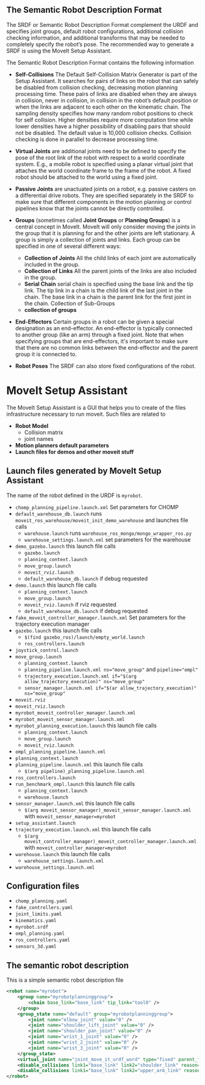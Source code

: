 
## The Semantic Robot Description Format

The SRDF or Semantic Robot Description Format complement the URDF and specifies joint groups, default robot configurations, additional collision checking information, and additional transforms that may be needed to completely specify the robot’s pose. 
The recommended way to generate a SRDF is using the MoveIt Setup Assistant.

The Semantic Robot Description Format contains the following information

- **Self-Collisions** The Default Self-Collision Matrix Generator is part of the Setup Assistant. It searches for pairs of links on the robot that can safely be disabled from collision checking, decreasing motion planning processing time. These pairs of links are disabled when they are always in collision, never in collision, in collision in the robot’s default position or when the links are adjacent to each other on the kinematic chain. The sampling density specifies how many random robot positions to check for self collision. Higher densities require more computation time while lower densities have a higher possibility of disabling pairs that should not be disabled. The default value is 10,000 collision checks. Collision checking is done in parallel to decrease processing time.

- **Virtual Joints** are additional joints need to be defined to specify the pose of the root link of the robot with respect to a world coordinate system. E.g., a mobile robot is specified using a planar virtual joint that attaches the world coordinate frame to the frame of the robot. A fixed robot should be attached to the world using a fixed joint.

- **Passive Joints** are unactuated joints on a robot, e.g. passive casters on a differential drive robots. They are specified separately in the SRDF to make sure that different components in the motion planning or control pipelines know that the joints cannot be directly controlled.

- **Groups** (sometimes called **Joint Groups** or **Planning Groups**) is a central concept in MoveIt. MoveIt will only consider moving the joints in the group that it is planning for and the other joints are left stationary. A group is simply a collection of joints and links. Each group can be specified in one of several different ways:
    - **Collection of Joints** All the child links of each joint are automatically included in the group.
    - **Collection of Links** All the parent joints of the links are also included in the group.
    - **Serial Chain**   serial chain is specified using the base link and the tip link. The tip link in a chain is the child link of the last joint in the chain. The base link in a chain is the parent link for the first joint in the chain.
Collection of Sub-Groups
    - **collection of groups**

- **End-Effectors** Certain groups in a robot can be given a special designation as an end-effector. An end-effector is typically connected to another group (like an arm) through a fixed joint. Note that when specifying groups that are end-effectors, it's important to make sure that there are no common links between the end-effector and the parent group it is connected to.


- **Robot Poses** The SRDF can also store fixed configurations of the robot. 

# MoveIt Setup Assistant

The MoveIt Setup Assistant  is a GUI that helps you to create of the files infrastructure necessary to run moveit.
Such files are related to

- **Robot Model** 
    - Collision matrix
    - joint names
- **Motion planners default parameters**
- **Launch files for demos and other moveit stuff**

## Launch files generated by MoveIt Setup Assistant

The name of the robot defined in the URDF is `myrobot`.

- `chomp_planning_pipeline.launch.xml` Set parameters for CHOMP
- `default_warehouse_db.launch` runs `moveit_ros_warehouse/moveit_init_demo_warehouse` and launches file calls
    - `warehouse.launch` runs `warehouse_ros_mongo/mongo_wrapper_ros.py`
    -  `warehouse_settings.launch.xml` set parameters for the warehouse
- `demo_gazebo.launch` this launch file calls
    - `gazebo.launch`
    - `planning_context.launch`
    - `move_group.launch`
    - `moveit_rviz.launch`
    - `default_warehouse_db.launch` if debug requested
- `demo.launch` this launch file calls
    - `planning_context.launch`
    - `move_group.launch`
    - `moveit_rviz.launch` if rviz requested
    - `default_warehouse_db.launch`  if debug requested
- `fake_moveit_controller_manager.launch.xml` Set parameters for the trajectory execution manager
- `gazebo.launch` this launch file calls
    - `$(find gazebo_ros)/launch/empty_world.launch`
    - `ros_controllers.launch`
- `joystick_control.launch`
- `move_group.launch`
    - `planning_context.launch`
    - `planning_pipeline.launch.xml ns="move_group"` and `pipeline="ompl"`
    - `trajectory_execution.launch.xml if="$(arg allow_trajectory_execution)" ns="move_group"`
    - `sensor_manager.launch.xml if="$(ar allow_trajectory_execution)" ns="move_group"`
- `moveit.rviz`
- `moveit_rviz.launch`
- `myrobot_moveit_controller_manager.launch.xml`
- `myrobot_moveit_sensor_manager.launch.xml`
- `myrobot_planning_execution.launch` this launch file calls
    - `planning_context.launch`
    - `move_group.launch`
    - `moveit_rviz.launch`
- `ompl_planning_pipeline.launch.xml`
- `planning_context.launch`
- `planning_pipeline.launch.xml` this launch file calls
    - `$(arg pipeline)_planning_pipeline.launch.xml`
- `ros_controllers.launch`
- `run_benchmark_ompl.launch` this launch file calls
    - `planning_context.launch`
    - `warehouse.launch`
- `sensor_manager.launch.xml` this launch file calls
    - `$(arg moveit_sensor_manager)_moveit_sensor_manager.launch.xml` with `moveit_sensor_manager=myrobot`
- `setup_assistant.launch`
- `trajectory_execution.launch.xml` this launch file calls
    - `$(arg moveit_controller_manager)_moveit_controller_manager.launch.xml` with `moveit_controller_manager=myrobot`
- `warehouse.launch` this launch file calls
    - `warehouse_settings.launch.xml`
- `warehouse_settings.launch.xml`

## Configuration files

- `chomp_planning.yaml`
- `fake_controllers.yaml`
- `joint_limits.yaml`
- `kinematics.yaml`
- `myrobot.srdf`
- `ompl_planning.yaml`
- `ros_controllers.yaml`
- `sensors_3d.yaml`

## The semantic robot description

This is a simple semantic robot description file
```XML
<robot name="myrobot">
    <group name="myrobotplanninggroup">
        <chain base_link="base_link" tip_link="tool0" />
    </group>
    <group_state name="default" group="myrobotplanninggroup">
        <joint name="elbow_joint" value="0" />
        <joint name="shoulder_lift_joint" value="0" />
        <joint name="shoulder_pan_joint" value="0" />
        <joint name="wrist_1_joint" value="0" />
        <joint name="wrist_2_joint" value="0" />
        <joint name="wrist_3_joint" value="0" />
    </group_state>
    <virtual_joint name="joint_move_it_urdf_word" type="fixed" parent_frame="move_it_parent_frame" child_link="world" />
    <disable_collisions link1="base_link" link2="shoulder_link" reason="Adjacent" />
    <disable_collisions link1="base_link" link2="upper_arm_link" reason="Never" />
</robot>
```
